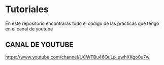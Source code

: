 # Tutoriales
En este repositorio encontrarás todo el código de las prácticas que tengo en el canal de youtube

## CANAL DE YOUTUBE
https://www.youtube.com/channel/UCWTBu46QuLp_uwhXKgo0u7w
